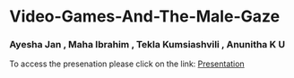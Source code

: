 # Video-Games-And-The-Male-Gaze
### Ayesha Jan , Maha Ibrahim , Tekla Kumsiashvili , Anunitha K U
To access the presenation please click on the link:
[Presentation](https://docs.google.com/presentation/d/1jsXoyTuxqdrE3KQCBMBdTdIDi8ekY8YN/edit?usp=sharing&ouid=116758562800334761710&rtpof=true&sd=true)
